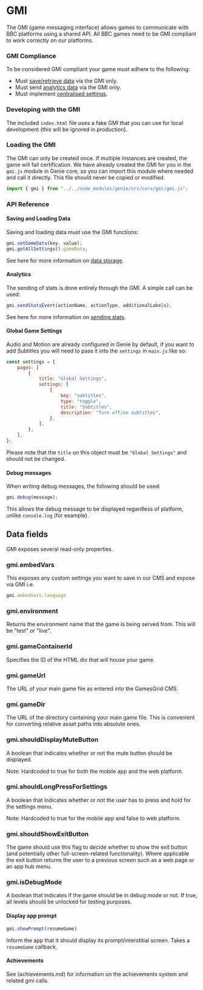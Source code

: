 # GMI

The GMI (game messaging interface) allows games to communicate with BBC platforms using a shared API. All BBC games need to be GMI compliant to work correctly on our platforms.

### GMI Compliance
To be considered GMI compliant your game must adhere to the following:

* Must [save/retrieve data](#saving-and-loading-data) via the GMI only.
* Must send [analytics data](#analytics) via the GMI only.
* Must implement [centralised settings](settings.md).

### Developing with the GMI

The included `index.html` file uses a fake GMI that you can use for local development (this will be ignored in production).

### Loading the GMI

The GMI can only be created once. If multiple instances are created, the game will fail certification. We have already created the GMI for you in the `gmi.js` module in Genie core, so you can import this module where needed and call it directly. This file should never be copied or modified.

```javascript
import { gmi } from "../../node_modules/genie/src/core/gmi/gmi.js";

```

### API Reference

#### Saving and Loading Data

Saving and loading data must use the GMI functions:

```javascript
gmi.setGameData(key, value);
gmi.getAllSettings().gameData;
```

See here for more information on [data storage](data-storage.md).

#### Analytics

The sending of stats is done entirely through the GMI. A simple call can be used:

```javascript
gmi.sendStatsEvent(actionName, actionType, additionalLabels);
```

See here for more information on [sending stats](docs/development/stats.md).

#### Global Game Settings



Audio and Motion are already configured in Genie by default, if you want to add Subtitles you will need to pass it into the `settings` in `main.js` like so:

```javascript
const settings = {
    pages: [
        {
            title: "Global Settings",
            settings: [
                {
                    key: "subtitles",
                    type: "toggle",
                    title: "Subtitles",
                    description: "Turn off/on subtitles",
                },
            ],
        },
    ],
};
```

Please note that the `title` on this object must be `"Global Settings"` and should not be changed.

#### Debug messages

When writing debug messages, the following should be used:

```javascript
gmi.debug(message);
```

This allows the debug message to be displayed regardless of platform, unlike `console.log` (for example).

## Data fields

GMI exposes several read-only properties.

### gmi.embedVars
This exposes any custom settings you want to save in our CMS and expose via GMI
i.e.

```javascript
gmi.embedVars.language
```

### gmi.environment
Returns the environment name that the game is being served from. This will be
"test" or "live".

### gmi.gameContainerId
Specifies the ID of the HTML div that will house your game.

### gmi.gameUrl
The URL of your main game file as entered into the GamesGrid CMS.

### gmi.gameDir
The URL of the directory containing your main game file. This is convenient for
converting relative asset paths into absolute ones.

### gmi.shouldDisplayMuteButton
A boolean that indicates whether or not the mute button should be displayed.

Note: Hardcoded to true for both the mobile app and the web platform.

### gmi.shouldLongPressForSettings
A boolean that indicates whether or not the user has to press and hold for the
settings menu.

Note: Hardcoded to true for the mobile app and false to web platform.

### gmi.shouldShowExitButton
The game should use this flag to decide whether to show the exit button (and
potentially other full-screen-related functionality). Where applicable the exit
button returns the user to a previous screen such as a web page or an app hub menu.

### gmi.isDebugMode
A boolean that indicates if the game should be in debug mode or not. If true,
all levels should be unlocked for testing purposes.

#### Display app prompt

```javascript
gmi.showPrompt(resumeGame)
```

Inform the app that it should display its prompt/interstitial screen. Takes a `resumeGame` callback.

#### Achievements
See (achievements.md) for information on the achievements system and related gmi calls.


